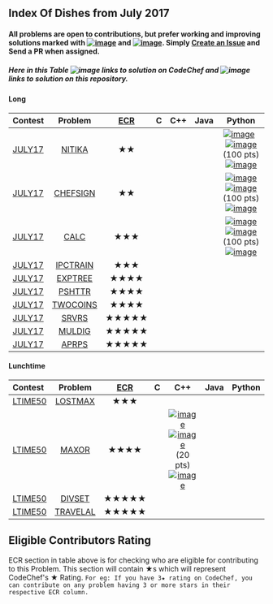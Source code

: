 ## Index Of Dishes from July 2017

#### All problems are open to contributions, but prefer working and improving solutions marked with [![image](../img/WA.png)](#) and [![image](../img/TLE.png)](#). Simply [Create an Issue](https://github.com/aashutoshrathi/CodeChef/issues/new) and Send a PR when assigned.

##### Here in this Table ![image](../img/CC.png) links to solution on CodeChef and ![image](../img/GH.png) links to solution on this repository.

<a name="long"></a>
#### Long

| Contest | Problem | [ECR](#ecr) | C | C++ | Java | Python |
|:--------------|:----------------:|:----------------:|:----------------:|:----------------:|:-----------------:|:-----------------:|
| [JULY17](https://www.codechef.com/JULY17) | [NITIKA](https://www.codechef.com/JULY17/problems/NITIKA) | ★★ | | | | [![image](../img/GH.png)](JULY/JULY17/NITIKA/NITIKA.py)  [![image](../img/CC.png)](https://www.codechef.com/viewsolution/14431696) (100 pts) [![image](../img/AC.png)](#) |
| [JULY17](https://www.codechef.com/JULY17) | [CHEFSIGN](https://www.codechef.com/JULY17/problems/CHEFSIGN) | ★★ | | | |  [![image](../img/GH.png)](JULY/JULY17/CHEFSIGN/CHEFSIGN.py)  [![image](../img/CC.png)](https://www.codechef.com/viewsolution/14488195) (100 pts) [![image](../img/AC.png)](#) |
| [JULY17](https://www.codechef.com/JULY17) | [CALC](https://www.codechef.com/JULY17/problems/CALC) | ★★★ | | | | [![image](../img/GH.png)](JULY/JULY17/CALC/CALC.py)  [![image](../img/CC.png)](https://www.codechef.com/viewsolution/14490655) (100 pts) [![image](../img/AC.png)](#) |
| [JULY17](https://www.codechef.com/JULY17) | [IPCTRAIN](https://www.codechef.com/JULY17/problems/IPCTRAIN) | ★★★ | | | | |
| [JULY17](https://www.codechef.com/JULY17) | [EXPTREE](https://www.codechef.com/JULY17/problems/EXPTREE) | ★★★★ | | | | |
| [JULY17](https://www.codechef.com/JULY17) | [PSHTTR](https://www.codechef.com/JULY17/problems/PSHTTR) | ★★★★ | | | | |
| [JULY17](https://www.codechef.com/JULY17) | [TWOCOINS](https://www.codechef.com/JULY17/problems/TWOCOINS) | ★★★★ | | | | |
| [JULY17](https://www.codechef.com/JULY17) | [SRVRS](https://www.codechef.com/JULY17/problems/SRVRS) | ★★★★★ | | | | |
| [JULY17](https://www.codechef.com/JULY17) | [MULDIG](https://www.codechef.com/JULY17/problems/MULDIG) | ★★★★★ | | | | |
| [JULY17](https://www.codechef.com/JULY17) | [APRPS](https://www.codechef.com/JULY17/problems/APRPS) | ★★★★★ | | | | |

<a name="ltime"></a>
#### Lunchtime

| Contest | Problem | [ECR](#ecr) | C | C++ | Java | Python |
|:--------------|:----------------:|:----------------:|:----------------:|:----------------:|:-----------------:|:-----------------:|
| [LTIME50](https://www.codechef.com/LTIME50) | [LOSTMAX](https://www.codechef.com/LTIME50/problems/LOSTMAX) | ★★★ | | | | |
| [LTIME50](https://www.codechef.com/LTIME50) | [MAXOR](https://www.codechef.com/LTIME50/problems/MAXOR) | ★★★★ | | [![image](../img/GH.png)](JULY/LTIME50/MAXOR/MAXOR.cpp)  [![image](../img/CC.png)](https://www.codechef.com/viewsolution/14721836) (20 pts) [![image](../img/TLE.png)](#) | | |
| [LTIME50](https://www.codechef.com/LTIME50) | [DIVSET](https://www.codechef.com/LTIME50/problems/DIVSET) | ★★★★★ | | | | |
| [LTIME50](https://www.codechef.com/LTIME50) | [TRAVELAL](https://www.codechef.com/LTIME50/problems/TRAVELAL) | ★★★★★ | | | | |


<a name="ecr"></a>
## Eligible Contributors Rating

ECR section in table above is for checking who are eligible for contributing to this Problem.
This section will contain ★s which will represent CodeChef's ★ Rating.
`For eg: If you have 3★ rating on CodeChef, you can contribute on any problem having 3 or more stars in their respective ECR column.`
